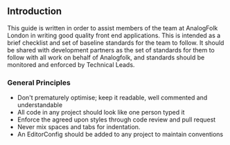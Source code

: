 ## Introduction

This guide is written in order to assist members of the team at AnalogFolk 
London in writing good quality front end applications. This is intended as a brief checklist and set of baseline standards for the team to follow. It should be shared with development partners as the set of standards for them to follow with all work on behalf of Analogfolk, and standards should be monitored and enforced by Technical Leads.

### General Principles

- Don't prematurely optimise; keep it readable, well commented and understandable
- All code in any project should look like one person typed it
- Enforce the agreed upon styles through code review and pull request
- Never mix spaces and tabs for indentation.
- An EditorConfig should be added to any project to maintain conventions
